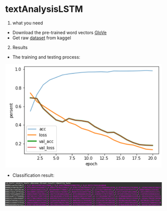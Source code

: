 # textAnalysisLSTM

1. what you need 
- Download the pre-trained word vectors [GloVe](https://nlp.stanford.edu/projects/glove/)
- Get raw [dataset](https://www.kaggle.com/c/jigsaw-toxic-comment-classification-challenge/data) from kaggel 

2. Results
- The training and testing process:

![alt text](Screenshot_from_2018-02-28_13-34-18.png)
- Classification result:

![alt text](Screenshot_from_2018-02-28_13-21-43.png)
